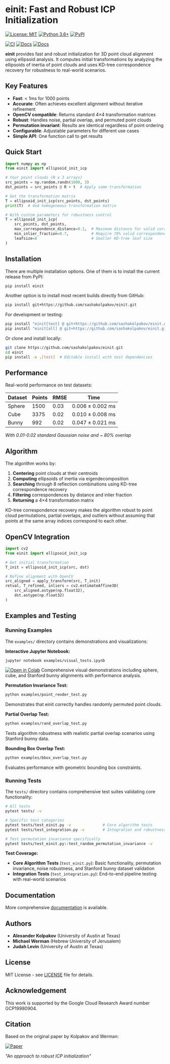 # einit: Fast and Robust ICP Initialization

[![License: MIT](https://img.shields.io/badge/License-MIT-blue.svg)](https://opensource.org/licenses/MIT)
[![Python 3.6+](https://img.shields.io/badge/python-3.6+-blue.svg)](https://www.python.org/downloads/)
[![PyPI](https://img.shields.io/pypi/v/einit.svg)](https://pypi.org/project/einit/)

<!-- CI status from GitHub Actions -->
[![CI](https://img.shields.io/github/actions/workflow/status/sashakolpakov/einit/pylint.yml?branch=main&label=CI&logo=github)](https://github.com/sashakolpakov/einit/actions/workflows/pylint.yml) <!-- Docs status from GitHub Actions -->
[![Docs](https://img.shields.io/github/actions/workflow/status/sashakolpakov/einit/deploy_docs.yml?branch=main&label=Docs&logo=github)](https://github.com/sashakolpakov/einit/actions/workflows/deploy_docs.yml) <!-- Docs health via HTTP ping -->
[![Docs](https://img.shields.io/website-up-down-green-red/https/sashakolpakov.github.io/einit?label=API%20Documentation)](https://sashakolpakov.github.io/einit/)


**einit** provides fast and robust initialization for 3D point cloud alignment using ellipsoid analysis. It computes initial transformations by analyzing the ellipsoids of inertia of point clouds and uses KD-tree correspondence recovery for robustness to real-world scenarios.

## Key Features

- **Fast**: < 1ms for 1000 points
- **Accurate**: Often achieves excellent alignment without iterative refinement
- **OpenCV compatible**: Returns standard 4×4 transformation matrices  
- **Robust**: Handles noise, partial overlap, and permuted point clouds
- **Permutation invariant**: Results are identical regardless of point ordering
- **Configurable**: Adjustable parameters for different use cases
- **Simple API**: One function call to get results

## Quick Start

```python
import numpy as np
from einit import ellipsoid_init_icp

# Your point clouds (N x 3 arrays)
src_points = np.random.randn(1000, 3)
dst_points = src_points @ R + t  # Apply some transformation

# Get the transformation matrix
T = ellipsoid_init_icp(src_points, dst_points)
print(T)  # 4x4 homogeneous transformation matrix

# With custom parameters for robustness control
T = ellipsoid_init_icp(
    src_points, dst_points,
    max_correspondence_distance=0.1,  # Maximum distance for valid correspondences
    min_inlier_fraction=0.7,          # Require 70% valid correspondences  
    leafsize=8                        # Smaller KD-tree leaf size
)
```

## Installation

There are multiple installation options. One of them is to install the current release from PyPI:

```bash
pip install einit
```

Another option is to install most recent builds directly from GitHub:

```bash
pip install git+https://github.com/sashakolpakov/einit.git
```

For development or testing:
```bash
pip install "einit[test] @ git+https://github.com/sashakolpakov/einit.git@main"  # Includes matplotlib, pytest
pip install "einit[all] @ git+https://github.com/sashakolpakov/einit.git@main"   # Everything including docs
```

Or clone and install locally:
```bash
git clone https://github.com/sashakolpakov/einit.git
cd einit
pip install -e .[test]  # Editable install with test dependencies
```

## Performance

Real-world performance on test datasets:

| Dataset | Points | RMSE  | Time             |
|---------|--------|-------|------------------|
| Sphere  | 1500   | 0.03  | 0.006 ± 0.002 ms |  
| Cube    | 3375   | 0.02  | 0.010 ± 0.008 ms |
| Bunny   | 992    | 0.02  | 0.047 ± 0.021 ms |

*With 0.01-0.02 standard Gaussian noise and ~ 80% overlap*

## Algorithm

The algorithm works by:

1. **Centering** point clouds at their centroids
2. **Computing** ellipsoids of inertia via eigendecomposition  
3. **Searching** through 8 reflection combinations using KD-tree correspondence recovery
4. **Filtering** correspondences by distance and inlier fraction
5. **Returning** a 4×4 transformation matrix

KD-tree correspondence recovery makes the algorithm robust to point cloud permutations, partial overlaps, and outliers without assuming that points at the same array indices correspond to each other.

## OpenCV Integration

```python
import cv2
from einit import ellipsoid_init_icp

# Get initial transformation
T_init = ellipsoid_init_icp(src, dst)

# Refine alignment with OpenCV 
src_aligned = apply_transform(src, T_init)
retval, T_refined, inliers = cv2.estimateAffine3D(
    src_aligned.astype(np.float32), 
    dst.astype(np.float32)
)
```

## Examples and Testing

### Running Examples

The `examples/` directory contains demonstrations and visualizations:

**Interactive Jupyter Notebook:**
```bash
jupyter notebook examples/visual_tests.ipynb
```
[![Open in Colab](https://colab.research.google.com/assets/colab-badge.svg)](
  https://colab.research.google.com/github/sashakolpakov/einit/blob/main/examples/visual_tests.ipynb
)
Comprehensive visual demonstrations including sphere, cube, and Stanford bunny alignments with performance analysis.

**Permutation Invariance Test:**
```bash
python examples/point_reoder_test.py
```
Demonstrates that einit correctly handles randomly permuted point clouds.

**Partial Overlap Test:**
```bash
python examples/rand_overlap_test.py
```
Tests algorithm robustness with realistic partial overlap scenarios using Stanford bunny data.

**Bounding Box Overlap Test:**
```bash
python examples/bbox_overlap_test.py
```
Evaluates performance with geometric bounding box constraints.

### Running Tests

The `tests/` directory contains comprehensive test suites validating core functionality:

```bash
# All tests
pytest tests/ -v

# Specific test categories  
pytest tests/test_einit.py -v              # Core algorithm tests
pytest tests/test_integration.py -v        # Integration and robustness tests

# Test permutation invariance specifically
pytest tests/test_einit.py::test_random_permutation_invariance -v
```

**Test Coverage:**
- **Core Algorithm Tests** (`test_einit.py`): Basic functionality, permutation invariance, noise robustness, and Stanford bunny dataset validation
- **Integration Tests** (`test_integration.py`): End-to-end pipeline testing with real-world scenarios

## Documentation

More comprehensive [documentation](https://sashakolpakov.github.io/einit/) is available. 

## Authors

- **Alexander Kolpakov** (University of Austin at Texas)
- **Michael Werman** (Hebrew University of Jerusalem)  
- **Judah Levin** (University of Austin at Texas)

## License

MIT License - see [LICENSE](LICENSE) file for details.

## Acknowledgement

This work is supported by the Google Cloud Research Award number GCP19980904.

## Citation

Based on the original paper by Kolpakov and Werman:

[![Paper](https://img.shields.io/badge/arXiv-read%20PDF-b31b1b.svg)](https://arxiv.org/abs/2212.05332)

*"An approach to robust ICP initialization"*
